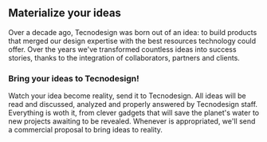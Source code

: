 <!--
---
title: Materialize your ideas
language: en
meta:
  "og:description": "Over a decade ago, Tecnodesign was born out of an idea: to build products that merged our design expertise with the best resources technology could offer. Over the years we've transformed countless ideas into success stories, thanks to the integration of collaborators, partners and clients."
  "og:image": /_/img/poster-ideias.jpg
  "og:video": "https://player.vimeo.com/video/116782980?autoplay=1"
...
-->

## Materialize your ideas

Over a decade ago, Tecnodesign was born out of an idea: to build products that merged our design expertise with the best resources technology could offer. Over the years we've transformed countless ideas into success stories, thanks to the integration of collaborators, partners and clients.

### Bring your ideas to Tecnodesign!

Watch your idea become reality, send it to Tecnodesign. All ideas will be read and discussed, analyzed and properly answered by Tecnodesign staff. Everything is woth it, from clever gadgets that will save the planet's water to new projects awaiting to be revealed. Whenever is appropriated, we'll send a commercial proposal to bring ideas to reality.